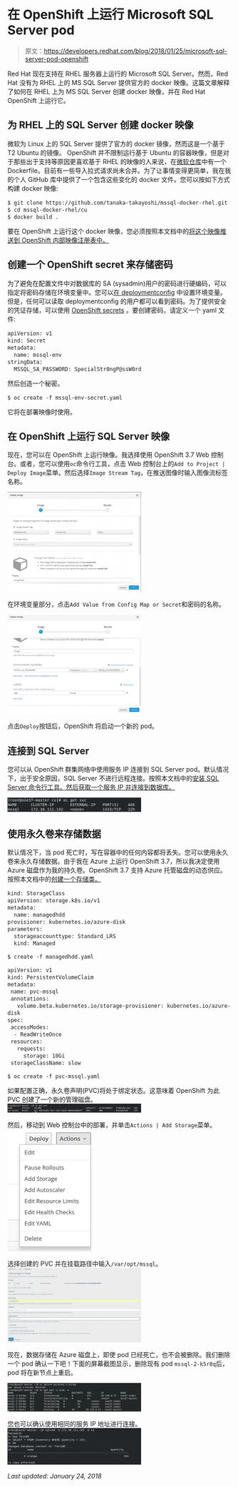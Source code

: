 # 在 OpenShift 上运行 Microsoft SQL Server pod

> 原文：<https://developers.redhat.com/blog/2018/01/25/microsoft-sql-server-pod-openshift>

Red Hat 现在支持在 RHEL 服务器上运行的 Microsoft SQL Server。然而，Red Hat 没有为 RHEL 上的 MS SQL Server 提供官方的 docker 映像。这篇文章解释了如何在 RHEL 上为 MS SQL Server 创建 docker 映像，并在 Red Hat OpenShift 上运行它。

## 为 RHEL 上的 SQL Server 创建 docker 映像

微软为 Linux 上的 SQL Server 提供了官方的 docker 镜像，然而这是一个基于 T2 Ubuntu 的镜像。
OpenShift 并不限制运行基于 Ubuntu 的容器映像，但是对于那些出于支持等原因更喜欢基于 RHEL 的映像的人来说，在[微软仓库](https://github.com/Microsoft/mssql-docker/tree/master/linux/preview/RHEL)中有一个 Dockerfile。目前有一些导入拉式请求尚未合并。为了让事情变得更简单，我在我的个人 GitHub 库中提供了一个包含这些变化的 docker 文件。您可以按如下方式构建 docker 映像:

```
$ git clone https://github.com/tanaka-takayoshi/mssql-docker-rhel.git
$ cd mssql-docker-rhel/cu
$ docker build .
```

要在 OpenShift 上运行这个 docker 映像，您必须按照本文档中的[将这个映像推送到 OpenShift 内部映像注册表中。](https://docs.openshift.com/container-platform/3.7/install_config/registry/accessing_registry.html)

## 创建一个 OpenShift secret 来存储密码

为了避免在配置文件中对数据库的 SA (sysadmin)用户的密码进行硬编码，可以指定将密码存储在环境变量中。您可以[在 deploymentconfig](https://docs.openshift.com/container-platform/3.7/dev_guide/environment_variables.html) 中设置环境变量。但是，任何可以读取 deploymentconfig 的用户都可以看到密码。为了提供安全的凭证存储，可以使用 [OpenShift secrets](https://docs.openshift.com/container-platform/3.7/dev_guide/secrets.html) 。要创建密码，请定义一个 yaml 文件:

```
apiVersion: v1
kind: Secret
metadata:
  name: mssql-env
stringData:
  MSSQL_SA_PASSWORD: SpecialStr0ngP@ssW0rd
```

然后创造一个秘密。

```
$ oc create -f mssql-env-secret.yaml
```

它将在部署映像时使用。

## 在 OpenShift 上运行 SQL Server 映像

现在，您可以在 OpenShift 上运行映像。我选择使用 OpenShift 3.7 Web 控制台。或者，您可以使用`oc`命令行工具，点击 Web 控制台上的`Add to Project | Deploy Image`菜单。然后选择`Image Stream Tag`，在推送图像时输入图像流标签名称。

![deploy an image 1](img/10d903c88d35d7e7d609be4e6e65c560.png)

在环境变量部分，点击`Add Value from Config Map or Secret`和密码的名称。

![deploy an image 2](img/6045bc128910b4e9e03c2520f04c1383.png)

点击`Deploy`按钮后，OpenShift 将启动一个新的 pod。

## 连接到 SQL Server

您可以从 OpenShift 群集网络中使用服务 IP 连接到 SQL Server pod。默认情况下，出于安全原因，SQL Server 不进行远程连接。按照本文档中的[安装 SQL Server 命令行工具。然后获取一个服务 IP 并连接到数据库。](https://docs.microsoft.com/en-us/sql/linux/sql-server-linux-setup-tools)

![get svc ip](img/043ae26e388a45be64e41c6a3457ddef.png)


## 使用永久卷来存储数据

默认情况下，当 pod 死亡时，写在容器中的任何内容都将丢失。您可以使用永久卷来永久存储数据。由于我在 Azure 上运行 OpenShift 3.7，所以我决定使用 Azure 磁盘作为我的持久卷。OpenShift 3.7 支持 Azure 托管磁盘的动态供应。按照本文档中的[创建一个存储类。](https://docs.openshift.com/container-platform/3.7/install_config/persistent_storage/dynamically_provisioning_pvs.html#azure-advanced-disk)

```
kind: StorageClass
apiVersion: storage.k8s.io/v1
metadata:
  name: managedhdd
provisioner: kubernetes.io/azure-disk
parameters:
  storageaccounttype: Standard_LRS
  kind: Managed
```

```
$ create -f managedhdd.yaml
```

```
apiVersion: v1
kind: PersistentVolumeClaim
metadata:
 name: pvc-mssql
 annotations:
   volume.beta.kubernetes.io/storage-provisioner: kubernetes.io/azure-disk
spec:
 accessModes:
  - ReadWriteOnce
 resources:
   requests:
     storage: 10Gi
 storageClassName: slow
```

```
$ oc create -f pvc-mssql.yaml
```

如果配置正确，永久卷声明(PVC)将处于绑定状态。这意味着 OpenShift 为此 PVC 创建了一个新的管理磁盘。
![pvc](img/ea936dc1512a0154386b778389f62225.png)

然后，移动到 Web 控制台中的部署，并单击`Actions | Add Storage`菜单。
![add storage](img/bc65a5c5cb9ef0a9f50a70d75f5a6d7f.png)

选择创建的 PVC 并在挂载路径中输入`/var/opt/mssql`。
![add storage 2](img/54d75c46b2bb01093c4a960395275287.png)

现在，数据存储在 Azure 磁盘上，即使 pod 已经死亡，也不会被删除。我们删除一个 pod 确认一下吧！下面的屏幕截图显示，删除现有 pod `mssql-2-k5r8q`后，pod 将在新节点上重启。

![restart pod](img/b88a320dce75db11414d65cfa27cb07d.png)

您也可以确认使用相同的服务 IP 地址进行连接。
![query a database](img/26c051f566b6789c19a2901191197c99.png)

*Last updated: January 24, 2018*